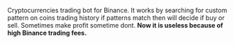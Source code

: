 Cryptocurrencies trading bot for Binance. It works by searching for custom pattern on coins trading history if patterns match then will decide if buy or sell.
Sometimes make profit sometime dont. **Now it is useless because of high Binance trading fees.**

